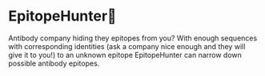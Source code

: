 # EpitopeHunter:mag_right:

Antibody company hiding they epitopes from you?
With enough sequences with corresponding identities
(ask a company nice enough and they will give it to you!) to an unknown epitope
EpitopeHunter can narrow down possible antibody epitopes.